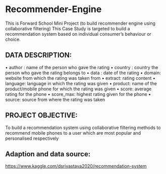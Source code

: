 # Recommender-Engine

This is Forward School Mini Project (to build recommender engine using collaborative filtering)
This Case Study is targeted to build a recommendation system based on individual consumer’s behaviour or choice. 

## DATA DESCRIPTION: 

• author : name of the person who gave the rating • country : country the person who gave the rating belongs to • data : date of the rating • domain: website from which the rating was taken from • extract: rating content • language: language in which the rating was given • product: name of the product/mobile phone for which the rating was given • score: average rating for the phone • score_max: highest rating given for the phone • source: source from where the rating was taken

## PROJECT OBJECTIVE: 

To build a recommendation system using  collaborative filtering methods to recommend mobile phones to a user which are most popular and personalised respectively

## Adaption and data source:

https://www.kaggle.com/dsrivastava2020/recommendation-system



